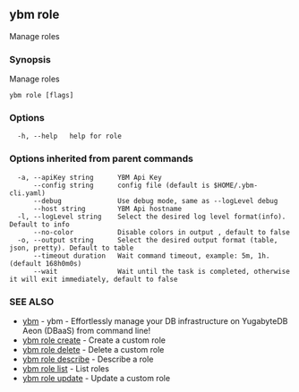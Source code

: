 ## ybm role

Manage roles

### Synopsis

Manage roles

```
ybm role [flags]
```

### Options

```
  -h, --help   help for role
```

### Options inherited from parent commands

```
  -a, --apiKey string      YBM Api Key
      --config string      config file (default is $HOME/.ybm-cli.yaml)
      --debug              Use debug mode, same as --logLevel debug
      --host string        YBM Api hostname
  -l, --logLevel string    Select the desired log level format(info). Default to info
      --no-color           Disable colors in output , default to false
  -o, --output string      Select the desired output format (table, json, pretty). Default to table
      --timeout duration   Wait command timeout, example: 5m, 1h. (default 168h0m0s)
      --wait               Wait until the task is completed, otherwise it will exit immediately, default to false
```

### SEE ALSO

* [ybm](ybm.md)	 - ybm - Effortlessly manage your DB infrastructure on YugabyteDB Aeon (DBaaS) from command line!
* [ybm role create](ybm_role_create.md)	 - Create a custom role
* [ybm role delete](ybm_role_delete.md)	 - Delete a custom role
* [ybm role describe](ybm_role_describe.md)	 - Describe a role
* [ybm role list](ybm_role_list.md)	 - List roles
* [ybm role update](ybm_role_update.md)	 - Update a custom role

